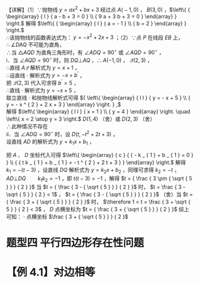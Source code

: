 【详解】（1）∵抛物线 $y = a x ^ { 2 } + b x + 3$ 经过点 $A { \big ( } { - } 1 , 0 { \big ) }$ ， $B \left( 3 , 0 \right)$ ，$\left\{ { \begin{array} { l } { a - b + 3 = 0 } \\ { 9 a + 3 b + 3 = 0 } \end{array} } \right.$ 解得 $\left\{ { \begin{array} { l } { a = - 1 } \\ { b = 2 } \end{array} } \right.$   
∴该抛物线的函数表达式为： $y = - x ^ { 2 } + 2 x + 3$ ；（2）∵点 $P$ 在线段 $E B$ 上，  
∴ $\angle D A Q$ 不可能为直角，  
∴当 $\triangle A Q D$ 为直角三角形时，有 $\angle A D Q = 9 0 ^ { \circ }$ 或 $\angle A Q D = 9 0 ^ { \circ }$ ，  
ⅰ．当 $\angle A Q D = 9 0 ^ { \circ }$ 时，则 $D Q \bot A Q$ ，$\therefore A ( - 1 , 0 )$ ， $\mathcal { Q } ( 2 , 3 )$ ，  
∴直线 $A \mathcal { Q }$ 解析式为 $y = x + 1$ ，  
∴设直线 $\cdot$ 解析式为 $y = - x + b ^ { \prime }$ ，  
把 $\mathcal { Q } ( 2 , 3 )$ 代入可求得 $b ^ { \prime } = 5$ ，  
∴直线 $\cdot$ 解析式为 $y = - x + 5$ ，  
联立直线 $\cdot$ 和抛物线解析式可得 ${ \left\{ \begin{array} { l l } { y = - x + 5 } \\ { y = - x ^ { 2 } + 2 x + 3 } \end{array} \right. } ,$   
解得 $\left\{ \begin{array} { l l } { x = 1 } \\ { y = 4 } \end{array} \right. \quad \left\{ x = 2 \atop y = 3 \right.$ $D ( 1 , 4 )$ （舍）或 $D \big ( 2 , 3 \big )$ （舍）  
∴此种情况不存在  
ⅱ．当 $\angle A D Q = 9 0 ^ { \circ }$ 时，设 $D \left( t , - t ^ { 2 } + 2 t + 3 \right)$ ，  
设直线 $A D$ 的解析式为 $y = k _ { 1 } x + b _ { 1 }$ ，

把 $A$ 、 $D$ 坐标代入可得 $\left\{ \begin{array} { c } { { - k _ { 1 } + b _ { 1 } = 0 } } \\ { { t k _ { 1 } + b _ { 1 } = - t ^ { 2 } + 2 t + 3 } } \end{array} \right.$ 解得 $k _ { 1 } = - { \bigl ( } t - 3 { \bigr ) }$ ，设直线 $D Q$ 解析式为 $y = k _ { 2 } x + b _ { 2 }$ ，同理可求得 $k _ { 2 } = - t$ ，$A D \bot D Q \qquad k _ { 1 } k _ { 2 } = - 1$ ，即 $t \left( t - 3 \right) = - 1$ ，解得 $t = { \frac { 3 \pm { \sqrt { 5 } } } { 2 } }$ 当 $t = { \frac { 3 - { \sqrt { 5 } } } { 2 } }$ 时， $t = \frac { 3 - \sqrt { 5 } } { 2 } < 1$ ， $t = { \frac { 3 - { \sqrt { 5 } } } { 2 } }$ （舍）当 $t = { \frac { 3 + { \sqrt { 5 } } } { 2 } }$ 时， $\therefore 1 < t = \frac { 3 + \sqrt { 5 } } { 2 } < 3$ ， $D$ 点横坐标为 $t = { \frac { 3 + { \sqrt { 5 } } } { 2 } }$ 综上可知： $\cdot$ 点横坐标 $\frac { 3 + { \sqrt { 5 } } } { 2 }$

# 题型四 平行四边形存在性问题

# 【例 4.1】对边相等
